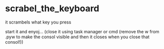 # scrabel_the_keyboard
it scrambels what key you press

start it and enyoj...
(close it using task manager or cmd (remove the w from .pyw to make the consol visible and then it closes when you close that consol!))
